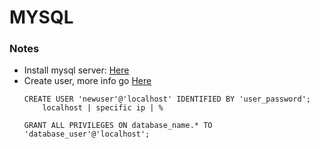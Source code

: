 # MYSQL

### Notes
+ Install mysql server: [Here][1]
+ Create user, more info go [Here][2]
    ```
    CREATE USER 'newuser'@'localhost' IDENTIFIED BY 'user_password';
        localhost | specific ip | %
        
    GRANT ALL PRIVILEGES ON database_name.* TO 'database_user'@'localhost';    
    ```

[1]: https://www.digitalocean.com/community/tutorials/how-to-install-mysql-on-ubuntu-18-04
[2]: https://linuxize.com/post/how-to-create-mysql-user-accounts-and-grant-privileges/
